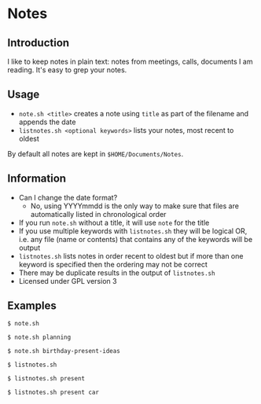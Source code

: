 # Notes

## Introduction

I like to keep notes in plain text: notes from meetings, calls, documents I am
reading. It's easy to grep your notes.

## Usage

- `note.sh <title>` creates a note using `title` as part of the filename and appends the date
- `listnotes.sh <optional keywords>`  lists your notes, most recent to oldest

By default all notes are kept in `$HOME/Documents/Notes`.

## Information

- Can I change the date format?
  - No, using YYYYmmdd is the only way to make sure that files are automatically
    listed in chronological order
- If you run `note.sh` without a title, it will use `note` for the title
- If you use multiple keywords with `listnotes.sh` they will be logical OR, i.e. any file
  (name or contents) that contains any of the keywords will be output
- `listnotes.sh` lists notes in order recent to oldest but if more than one keyword is specified then the ordering may not be correct
- There may be duplicate results in the output of `listnotes.sh`
- Licensed under GPL version 3

## Examples

```
$ note.sh

$ note.sh planning

$ note.sh birthday-present-ideas

$ listnotes.sh

$ listnotes.sh present

$ listnotes.sh present car
```
